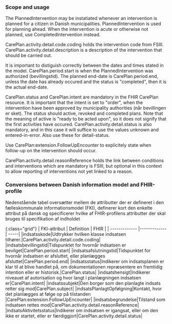 ### Scope and usage
The PlannedIntervention may be instatiated whenever an intervention is planned for a citizen in Danish municipalities. PlannedIntervention is used for planning ahead. When the intervention is acute or otherwise not planned, use CompletedIntervention instead.

CarePlan.activity.detail.code.coding holds the intervention code from FSIII. CarePlan.activity.detail.description is a description of the intervention that should be carried out.

It is important to distiguish correctly between the dates and times stated in the model. CarePlan.period.start is when the PlannedIntervention was authorized (bevillingstid). The planned end-date is CarePlan.period.end, unless the date has already occured and the status is "completed", then it is the actual end-date.

CarePlan.status and CarePlan.intent are mandatory in the FHIR CarePlan resource. It is important that the intent is set to "order", when the intervention have been approved by municipality authorities (når bevillingen er sket). The status should active, revoked and completed plans. Note that the meaning of active is "ready to be acted upon", so it does not signify that the first activities have occured. CarePlan.activity.detail.status is also mandatory, and in this case it will suffice to use the values unknown and entered-in-error. Also use these for detail-status.

Use CarePlan:extension.FollowUpEncounter to explicitely state when follow-up on the intervention should occur.

CarePlan.activity.detail.reasonReference holds the link between conditions and interventions which are mandatory is FSIII, but optional in this context to allow reporting of interventions not yet linked to a reason. 

### Conversions between Danish information model and FHIR-profile

Nedenstående tabel oversætter mellem de attributter der er defineret i den fælleskommunale informationsmodel (FKI), definerer kort den enkelte attribut på dansk og specificerer hvilke af FHIR-profilens attributter der skal bruges til specifikation af indholdet

{:class="grid"}
|   FKI-attribut      | Definition        | FHIR  |
| ------------- |-------------| -----|
|indsatsskode|Udtrykker hvilken klasse indsatsen tilhører.|CarePlan.activity.detail.code.coding|
|indsatsbevillingstid|Tidspunktet for hvornår indsatsen er bevilget|CarePlan.period.start|
|indsatsafslutningstid|Tidspunktet for hvornår indsatsen er afsluttet, eller planlægges afsluttet|CarePlan.period.end|
|indsatsstatus|Indikerer om indsatsplanen er klar til at blive handlet på, om dokumentationen repræsentere en fremtidig intention eller er historisk.|CarePlan.status|
|indsatshensigt|Indikerer niveauet af autorisation og hvor langt i planlægningen indsatsen er|CarePlan.intent|
|indsatssubjekt|Den borger som den planlagte indsats retter sig mod|CarePlan.subject|
|indsatsPlanlagtOpfølgning|Kontakt, hvor det planlægges at følge op på tilstanden |CarePlan:extension.FollowUpEncounter|
|indsatsbegrundelse|Tilstand som indsatsen rettes mod|CarePlan.activity.detail.reasonReference|
|indsatsAktivitetsstatus|Indikerer om indsatsen er igangsat, eller om den ikke er startet, eller er færdiggjort|CarePlan.activity.detail.status|